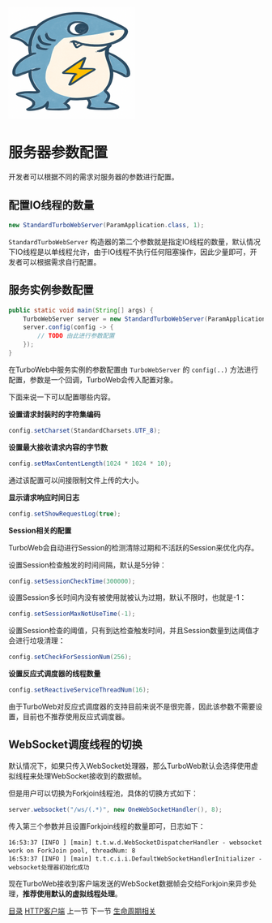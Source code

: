 # <img src="../image/logo.png"/>

# 服务器参数配置

开发者可以根据不同的需求对服务器的参数进行配置。

## 配置IO线程的数量

```java
new StandardTurboWebServer(ParamApplication.class, 1);
```

``StandardTurboWebServer`` 构造器的第二个参数就是指定IO线程的数量，默认情况下IO线程是以单线程允许，由于IO线程不执行任何阻塞操作，因此少量即可，开发者可以根据需求自行配置。

## 服务实例参数配置

```java
public static void main(String[] args) {
    TurboWebServer server = new StandardTurboWebServer(ParamApplication.class, 1);
    server.config(config -> {
        // TODO 由此进行参数配置
    });
}
```

在TurboWeb中服务实例的参数配置由 `TurboWebServer` 的 `config(..)` 方法进行配置，参数是一个回调，TurboWeb会传入配置对象。

下面来说一下可以配置哪些内容。

**设置请求封装时的字符集编码**

```java
config.setCharset(StandardCharsets.UTF_8);
```

**设置最大接收请求内容的字节数**

```java
config.setMaxContentLength(1024 * 1024 * 10);
```

通过该配置可以间接限制文件上传的大小。

**显示请求响应时间日志**

```java
config.setShowRequestLog(true);
```

**Session相关的配置**

TurboWeb会自动进行Session的检测清除过期和不活跃的Session来优化内存。

设置Session检查触发的时间间隔，默认是5分钟：

```java
config.setSessionCheckTime(300000);
```

设置Session多长时间内没有被使用就被认为过期，默认不限时，也就是-1：

```java
config.setSessionMaxNotUseTime(-1);
```

设置Session检查的阈值，只有到达检查触发时间，并且Session数量到达阈值才会进行垃圾清理：

```java
config.setCheckForSessionNum(256);
```

**设置反应式调度器的线程数量**

```java
config.setReactiveServiceThreadNum(16);
```

由于TurboWeb对反应式调度器的支持目前来说不是很完善，因此该参数不需要设置，目前也不推荐使用反应式调度器。

## WebSocket调度线程的切换

默认情况下，如果只传入WebSocket处理器，那么TurboWeb默认会选择使用虚拟线程来处理WebSocket接收到的数据帧。

但是用户可以切换为Forkjoin线程池，具体的切换方式如下：

```java
server.websocket("/ws/(.*)", new OneWebSocketHandler(), 8);
```

传入第三个参数并且设置Forkjoin线程的数量即可，日志如下：

```text
16:53:37 [INFO ] [main] t.t.w.d.WebSocketDispatcherHandler - websocket work on ForkJoin pool, threadNum: 8
16:53:37 [INFO ] [main] t.t.c.i.i.DefaultWebSocketHandlerInitializer - websocket处理器初始化成功
```

现在TurboWeb接收到客户端发送的WebSocket数据帧会交给Forkjoin来异步处理，**推荐使用默认的虚拟线程处理**。



[目录](./guide.md) [HTTP客户端](./client.md) 上一节 下一节 [生命周期相关]()

